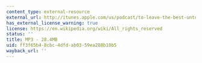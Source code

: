```yaml
---
content_type: external-resource
external_url: http://itunes.apple.com/us/podcast/to-leave-the-best-untold/id439700566?i=94265771
has_external_license_warning: true
license: https://en.wikipedia.org/wiki/All_rights_reserved
status: ''
title: MP3 - 28.4MB
uid: ff3f65b4-8cbc-4dfd-ab03-59ea288b10b5
wayback_url: ''
---
```

